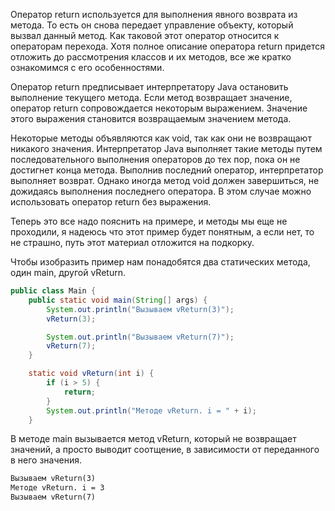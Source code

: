 Оператор return используется для выполнения явного возврата из метода. То есть он снова передает управление объекту, который вызвал данный метод. Как таковой этот оператор относится к операторам перехода. Хотя полное описание оператора return придется отложить до рассмотрения классов и их методов, все же кратко ознакомимся с его особенностями.

Оператор return предписывает интерпретатору Java остановить выполнение текущего метода. Если метод возвращает значение, оператор return сопровождается некоторым выражением. Значение этого выражения становится возвращаемым значением метода.

Некоторые методы объявляются как void, так как они не возвращают никакого значения. Интерпретатор Java выполняет такие методы путем последовательного выполнения операторов до тех пор, пока он не достигнет конца метода. Выполнив последний оператор, интерпретатор выполняет возврат. Однако иногда метод void должен завершиться, не дожидаясь выполнения последнего оператора. В этом случае можно использовать оператор return без выражения.

Теперь это все надо пояснить на примере, и методы мы еще не проходили, я надеюсь что этот пример будет понятным, а если нет, то не страшно, путь этот материал отложится на подкорку.

Чтобы изобразить пример нам понадобятся два статических метода, один main, другой vReturn.
```java
public class Main {
    public static void main(String[] args) {
        System.out.println("Вызываем vReturn(3)");
        vReturn(3);

        System.out.println("Вызываем vReturn(7)");
        vReturn(7);
    }

    static void vReturn(int i) {
        if (i > 5) {
            return;
        }
        System.out.println("Методе vReturn. i = " + i);
    }
```
В методе main вызывается метод vReturn, который не возвращает значений, а просто выводит соотщение, в зависимости от переданного в него значения.
```txt
Вызываем vReturn(3)
Методе vReturn. i = 3
Вызываем vReturn(7)
```
